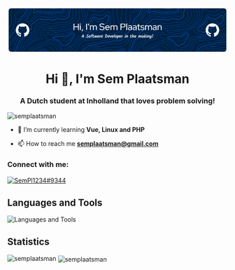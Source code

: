 ![Header](./github-header-image.png)
<h1 align="center">Hi 👋, I'm Sem Plaatsman</h1>
<h3 align="center">A Dutch student at Inholland that loves problem solving!</h3>

<p align="left"> <img src="https://komarev.com/ghpvc/?username=semplaatsman&label=Profile%20views&color=0e75b6&style=flat" alt="semplaatsman" /> </p>

- 🌱 I’m currently learning **Vue, Linux and PHP**

- 📫 How to reach me **semplaatsman@gmail.com**

<h3 align="left">Connect with me:</h3>
<p align="left">
<a href="https://discordapp.com/users/665130181597462530" target="blank"><img align="center" src="https://raw.githubusercontent.com/rahuldkjain/github-profile-readme-generator/master/src/images/icons/Social/discord.svg" alt="SemPl1234#9344" height="30" width="40" /></a>
</p>

## Languages and Tools
![Languages and Tools](https://skillicons.dev/icons?i=java,cs,dotnet,spring,mongodb,mysql,hibernate,nginx,visualstudio,vscode,php,linux,vite,vue,css,github,git,docker,bash,bootstrap,js,figma)

## Statistics
<p>
  <img align="left" src="https://github-readme-stats.vercel.app/api?username=semplaatsman&show_icons=true&locale=en&theme=codeSTACKr" alt="semplaatsman" />
  &nbsp;<img align="center" src="https://github-readme-streak-stats.herokuapp.com/?user=semplaatsman&theme=codeSTACKr" alt="semplaatsman" />
</p>
